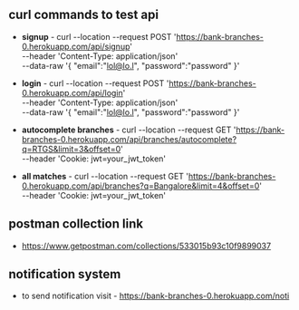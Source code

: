 ## curl commands to test api

- **signup** - curl --location --request POST 'https://bank-branches-0.herokuapp.com/api/signup' \
  --header 'Content-Type: application/json' \
  --data-raw '{
  "email":"lol@lo.l",
  "password":"password"
  }'

- **login** - curl --location --request POST 'https://bank-branches-0.herokuapp.com/api/login' \
  --header 'Content-Type: application/json' \
  --data-raw '{
  "email":"lol@lo.l",
  "password":"password"
  }'

- **autocomplete branches** - curl --location --request GET 'https://bank-branches-0.herokuapp.com/api/branches/autocomplete?q=RTGS&limit=3&offset=0' \
  --header 'Cookie: jwt=your_jwt_token'

- **all matches** - curl --location --request GET 'https://bank-branches-0.herokuapp.com/api/branches?q=Bangalore&limit=4&offset=0' \
  --header 'Cookie: jwt=your_jwt_token'

## postman collection link

- https://www.getpostman.com/collections/533015b93c10f9899037

## notification system

- to send notification visit - https://bank-branches-0.herokuapp.com/noti

